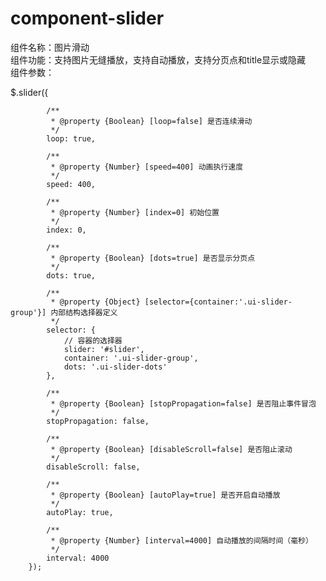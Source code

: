 # component-slider
组件名称：图片滑动<br>
组件功能：支持图片无缝播放，支持自动播放，支持分页点和title显示或隐藏<br>
组件参数：

$.slider({

            /**
             * @property {Boolean} [loop=false] 是否连续滑动
             */
            loop: true,

            /**
             * @property {Number} [speed=400] 动画执行速度
             */
            speed: 400,

            /**
             * @property {Number} [index=0] 初始位置
             */
            index: 0,

            /**
             * @property {Boolean} [dots=true] 是否显示分页点
             */
            dots: true,

            /**
             * @property {Object} [selector={container:'.ui-slider-group'}] 内部结构选择器定义
             */
            selector: {
                // 容器的选择器
                slider: '#slider',
                container: '.ui-slider-group',
                dots: '.ui-slider-dots'
            },

            /**
             * @property {Boolean} [stopPropagation=false] 是否阻止事件冒泡
             */
            stopPropagation: false,

            /**
             * @property {Boolean} [disableScroll=false] 是否阻止滚动
             */
            disableScroll: false,

            /**
             * @property {Boolean} [autoPlay=true] 是否开启自动播放
             */
            autoPlay: true,

            /**
             * @property {Number} [interval=4000] 自动播放的间隔时间（毫秒）
             */
            interval: 4000
        });
